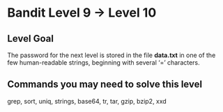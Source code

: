 Bandit Level 9 &rarr; Level 10
==============================

Level Goal
----------

The password for the next level is stored in the file **data.txt** in
one of the few human-readable strings, beginning with several ‘=’
characters.

Commands you may need to solve this level
-----------------------------------------

grep, sort, uniq, strings, base64, tr, tar, gzip, bzip2, xxd
